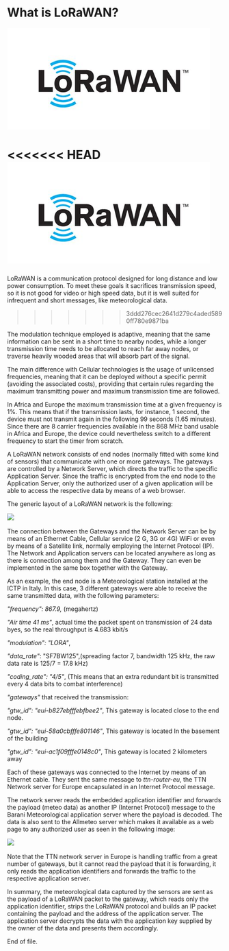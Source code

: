# What is LoRaWAN?

![LoRaWAN](images/img\_lorawan/lorawan.jpg)

<<<<<<< HEAD
![](images/img_lorawan/lorawan.jpg?width=100%)
=======
LoRaWAN is a communication protocol designed for long distance and low power consumption. To meet these goals it sacrifices transmission speed, so it is not good for video or high speed data, but it is well suited for infrequent and short messages, like meteorological data.
>>>>>>> 3ddd276cec2641d279c4aded5890ff780e9871ba

The modulation technique employed is adaptive, meaning that the same information can be sent in a short time to nearby nodes, while a longer transmission time needs to be allocated to reach far away nodes, or traverse heavily wooded areas that will absorb part of the signal.

The main difference with Cellular technologies is the usage of unlicensed frequencies, meaning that it can be deployed without a specific permit (avoiding the associated costs), providing that certain rules regarding the maximum transmitting power and maximum transmission time are followed.

In Africa and Europe the maximum transmission time at a given frequency is 1%. This means that if the transmission lasts, for instance, 1 second, the device must not transmit again in the following 99 seconds (1.65 minutes). Since there are 8 carrier frequencies available in the 868 MHz band usable in Africa and Europe, the device could nevertheless switch to a different frequency to start the timer from scratch.

A LoRaWAN network consists of end nodes (normally fitted with some kind of sensors) that communicate with one or more gateways. The gateways are controlled by a Network Server, which directs the traffic to the specific Application Server. Since the traffic is encrypted from the end node to the Application Server, only the authorized user of a given application will be able to access the respective data by means of a web browser.

The generic layout of a LoRaWAN network is the following:

![](images/img\_lorawan/media/image1.png)

The connection between the Gateways and the Network Server can be by means of an Ethernet Cable, Cellular service (2 G, 3G or 4G) WiFi or even by means of a Satellite link, normally employing the Internet Protocol (IP). The Network and Application servers can be located anywhere as long as there is connection among them and the Gateway. They can even be implemented in the same box together with the Gateway.

As an example, the end node is a Meteorological station installed at the ICTP in Italy. In this case, 3 different gateways were able to receive the same transmitted data, with the following parameters:

_"frequency": 867.9,_ (megahertz)

_"Air time 41 ms"_, actual time the packet spent on transmission of 24 data byes, so the real throughput is 4.683 kbit/s

_"modulation": "LORA"_,

_"data\_rate"_: "SF7BW125",(spreading factor 7, bandwidth 125 kHz, the raw data rate is 125/7 = 17.8 kHz)

_"coding\_rate": "4/5"_, (This means that an extra redundant bit is transmitted every 4 data bits to combat interference)

_"gateways"_ that received the transmission:

_"gtw\_id": "eui-b827ebfffebfbee2"_, This gateway is located close to the end node.

_"gtw\_id": "eui-58a0cbfffe801146"_, This gateway is located In the basement of the building

_"gtw\_id": "eui-ac1f09fffe0148c0"_, This gateway is located 2 kilometers away

Each of these gateways was connected to the Internet by means of an Ethernet cable. They sent the same message to _ttn-router-eu_, the TTN Network server for Europe encapsulated in an Internet Protocol message.

The network server reads the embedded application identifier and forwards the payload (meteo data) as another IP (Internet Protocol) message to the Barani Meteorological application server where the payload is decoded. The data is also sent to the Allmeteo server which makes it available as a web page to any authorized user as seen in the following image:

![](images/img\_lorawan/media/image2.png)

Note that the TTN network server in Europe is handling traffic from a great number of gateways, but it cannot read the payload that it is forwarding, it only reads the application identifiers and forwards the traffic to the respective application server.

In summary, the meteorological data captured by the sensors are sent as the payload of a LoRaWAN packet to the gateway, which reads only the application identifier, strips the LoRaWAN protocol and builds an IP packet containing the payload and the address of the application server. The application server decrypts the data with the application key supplied by the owner of the data and presents them accordingly.

End of file.
